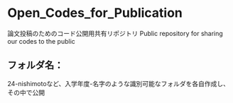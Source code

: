# Open_Codes_for_Publication
論文投稿のためのコード公開用共有リポジトリ
Public repository for sharing our codes to the public

## フォルダ名：
24-nishimotoなど、入学年度-名字のような識別可能なフォルダを各自作成し、その中で公開
